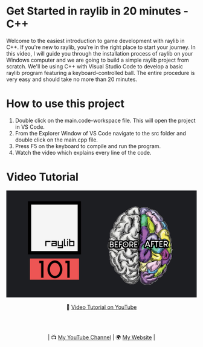 # Get Started in raylib in 20 minutes - C++
Welcome to the easiest introduction to game development with raylib in C++. If you're new to raylib, you're in the right place to start your journey. In this video, I will guide you through the installation process of raylib on your Windows computer and we are going to build a simple raylib project from scratch. We'll be using C++ with Visual Studio Code to develop a basic raylib program featuring a keyboard-controlled ball. The entire procedure is very easy and should take no more than 20 minutes.

# How to use this project
1. Double click on the main.code-workspace file. This will open the project in VS Code.
2. From the Explorer Window of VS Code navigate to the src folder and double click on the main.cpp file.
3. Press F5 on the keyboard to compile and run the program.
4. Watch the video which explains every line of the code.

# Video Tutorial

<p align="center">
  <img src="preview.jpg" alt="" width="800">
</p>

<p align="center">
🎥 <a href = "https://youtu.be/RGzj-PF7D74">Video Tutorial on YouTube</a>
</p>

<br>
<br>
<p align="center">
| 📺 <a href="https://www.youtube.com/channel/UC3ivOTE5EgpmF2DHLBmWIWg">My YouTube Channel</a>
| 🌍 <a href="http://www.educ8s.tv">My Website</a> | <br>
</p>

